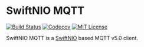 # SwiftNIO MQTT
[![Build Status][bitrise-badge]][bitrise-link] [![Codecov][codecov-badge]][codecov-link] [![MIT License][license-badge]](LICENSE)

SwiftNIO MQTT is a [SwiftNIO](https://github.com/apple/swift-nio) based MQTT v5.0 client.

[version-badge]:  https://img.shields.io/pypi/v/thefuck.svg?label=version
[version-link]:   https://pypi.python.org/pypi/thefuck/
[bitrise-badge]:  https://app.bitrise.io/app/cbb2637b037350d3/status.svg?token=jqawekziLEbJYDIElyvCmw&branch=master
[bitrise-link]:   https://app.bitrise.io/app/cbb2637b037350d3
[codecov-badge]:  https://codecov.io/gh/HealthTap/swift-nio-mqtt/branch/master/graph/badge.svg?token=bXtDTLLYRP
[codecov-link]:   https://codecov.io/gh/HealthTap/swift-nio-mqtt
[license-badge]:  https://img.shields.io/badge/license-MIT-007EC7.svg
